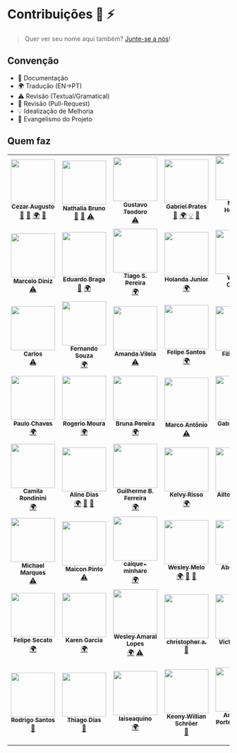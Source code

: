 # Contribuições :wolf: :zap:

> Quer ver seu nome aqui também? [Junte-se a nós](CONTRIBUTING.md)!

## Convenção

* :book: Documentação
* :earth_africa: Tradução (EN->PT)
* :warning: Revisão (Textual/Gramatical)
* :eyes: Revisão (Pull-Request)
* :bulb: Idealização de Melhoria
* :loudspeaker: Evangelismo do Projeto

## Quem faz

<!--
* Documentação (doc)
* Tradução (EN->PT) (translation)
* Revisão (Textual/Gramatical) (tests)
* Revisão (Pull-Request) (prReview)
* Idealização de Melhoria (example)
* Evangelismo do Projeto (talks)
-->

<!-- ALL-CONTRIBUTORS-LIST:START - Do not remove or modify this section -->
<!-- prettier-ignore-start -->
<!-- markdownlint-disable -->
<table>
  <tr>
    <td align="center"><a href="https://github.com/cezaraugusto"><img src="https://avatars1.githubusercontent.com/u/4672033?s=460&v=4" width="100px;" alt=""/><br /><sub><b>Cezar Augusto</b></sub></a><br /><a href="https://github.com/cezaraugusto/You-Dont-Know-JS/commits?author=" title="Documentation">📖</a> <a href="https://github.com/cezaraugusto/You-Dont-Know-JS/pulls?q=is%3Apr+reviewed-by%3A" title="Reviewed Pull Requests">👀</a> <a href="#translation" title="Translation">🌍</a> <a href="#talk" title="Talks">📢</a></td>
    <td align="center"><a href="https://github.com/nathaliabruno"><img src="https://avatars2.githubusercontent.com/u/11399286?s=460&v=4" width="100px;" alt=""/><br /><sub><b>Nathalia Bruno</b></sub></a><br /><a href="https://github.com/cezaraugusto/You-Dont-Know-JS/commits?author=" title="Documentation">📖</a> <a href="https://github.com/cezaraugusto/You-Dont-Know-JS/pulls?q=is%3Apr+reviewed-by%3A" title="Reviewed Pull Requests">👀</a> <a href="https://github.com/cezaraugusto/You-Dont-Know-JS/commits?author=" title="Tests">⚠️</a></td>
    <td align="center"><a href="https://github.com/gustavoteodoro"><img src="https://avatars3.githubusercontent.com/u/7719986?s=460&v=4" width="100px;" alt=""/><br /><sub><b>Gustavo Teodoro</b></sub></a><br /><a href="https://github.com/cezaraugusto/You-Dont-Know-JS/commits?author=" title="Tests">⚠️</a></td>
    <td align="center"><a href="https://github.com/gabsprates"><img src="https://avatars1.githubusercontent.com/u/12635603?s=460&v=4" width="100px;" alt=""/><br /><sub><b>Gabriel Prates</b></sub></a><br /><a href="https://github.com/cezaraugusto/You-Dont-Know-JS/pulls?q=is%3Apr+reviewed-by%3A" title="Reviewed Pull Requests">👀</a> <a href="#translation" title="Translation">🌍</a> <a href="#example" title="Examples">💡</a> <a href="#talk" title="Talks">📢</a></td>
    <td align="center"><a href="https://github.com/nersoh"><img src="https://avatars2.githubusercontent.com/u/1930729?s=460&v=4" width="100px;" alt=""/><br /><sub><b>Nelson Henrique</b></sub></a><br /><a href="#translation" title="Translation">🌍</a></td>
    <td align="center"><a href="https://github.com/raribeiro"><img src="https://avatars0.githubusercontent.com/u/2672060?s=460&v=4" width="100px;" alt=""/><br /><sub><b>Rodnei A. Ribeiro</b></sub></a><br /><a href="https://github.com/cezaraugusto/You-Dont-Know-JS/commits?author=" title="Tests">⚠️</a></td>
    <td align="center"><a href="https://github.com/nelsonpjunior"><img src="https://avatars3.githubusercontent.com/u/771149?s=460&v=4" width="100px;" alt=""/><br /><sub><b>Nelson P. Junior</b></sub></a><br /><a href="#translation" title="Translation">🌍</a></td>
  </tr>
  <tr>
    <td align="center"><a href="https://github.com/marcelod"><img src="https://avatars0.githubusercontent.com/u/441936?s=460&v=4" width="100px;" alt=""/><br /><sub><b>Marcelo Diniz</b></sub></a><br /><a href="https://github.com/cezaraugusto/You-Dont-Know-JS/commits?author=" title="Tests">⚠️</a></td>
    <td align="center"><a href="https://github.com/ebragaparah"><img src="https://avatars1.githubusercontent.com/u/265716?s=460&v=4" width="100px;" alt=""/><br /><sub><b>Eduardo Braga</b></sub></a><br /><a href="https://github.com/cezaraugusto/You-Dont-Know-JS/commits?author=" title="Documentation">📖</a> <a href="#translation" title="Translation">🌍</a></td>
    <td align="center"><a href="https://github.com/TiagoSilvaPereira"><img src="https://avatars2.githubusercontent.com/u/11933789?s=460&v=4" width="100px;" alt=""/><br /><sub><b>Tiago S. Pereira</b></sub></a><br /><a href="#translation" title="Translation">🌍</a></td>
    <td align="center"><a href="https://github.com/holandajunior"><img src="https://avatars0.githubusercontent.com/u/16870585?s=460&v=4" width="100px;" alt=""/><br /><sub><b>Holanda Junior</b></sub></a><br /><a href="#translation" title="Translation">🌍</a></td>
    <td align="center"><a href="https://github.com/woliveiras"><img src="https://avatars1.githubusercontent.com/u/4243601?s=460&v=4" width="100px;" alt=""/><br /><sub><b>William Oliveira</b></sub></a><br /><a href="#talk" title="Talks">📢</a></td>
    <td align="center"><a href="https://github.com/gmsecrieru"><img src="https://avatars1.githubusercontent.com/u/190883?s=460&v=4" width="100px;" alt=""/><br /><sub><b>George Secrieru</b></sub></a><br /><a href="#translation" title="Translation">🌍</a> <a href="https://github.com/cezaraugusto/You-Dont-Know-JS/commits?author=" title="Tests">⚠️</a> <a href="https://github.com/cezaraugusto/You-Dont-Know-JS/pulls?q=is%3Apr+reviewed-by%3A" title="Reviewed Pull Requests">👀</a> <a href="#example" title="Examples">💡</a></td>
    <td align="center"><a href="https://github.com/doomsterinc"><img src="https://avatars0.githubusercontent.com/u/5833310?s=460&v=4" width="100px;" alt=""/><br /><sub><b>Maicon Giovani</b></sub></a><br /><a href="https://github.com/cezaraugusto/You-Dont-Know-JS/commits?author=" title="Tests">⚠️</a></td>
  </tr>
  <tr>
    <td align="center"><a href="https://github.com/carloszan"><img src="https://avatars2.githubusercontent.com/u/6218906?s=460&v=4" width="100px;" alt=""/><br /><sub><b>Carlos</b></sub></a><br /><a href="https://github.com/cezaraugusto/You-Dont-Know-JS/commits?author=" title="Tests">⚠️</a></td>
    <td align="center"><a href="https://github.com/fernandosouza"><img src="https://avatars0.githubusercontent.com/u/502575?s=460&v=4" width="100px;" alt=""/><br /><sub><b>Fernando Souza</b></sub></a><br /><a href="#translation" title="Translation">🌍</a></td>
    <td align="center"><a href="https://github.com/amandavilela"><img src="https://avatars1.githubusercontent.com/u/9295389?s=460&v=4" width="100px;" alt=""/><br /><sub><b>Amanda Vilela</b></sub></a><br /><a href="https://github.com/cezaraugusto/You-Dont-Know-JS/commits?author=" title="Tests">⚠️</a></td>
    <td align="center"><a href="https://github.com/fesnt"><img src="" width="100px;" alt=""/><br /><sub><b>Felipe Santos</b></sub></a><br /><a href="#translation" title="Translation">🌍</a></td>
    <td align="center"><a href="https://github.com/ninrod"><img src="https://avatars2.githubusercontent.com/u/8352747?s=460&v=4" width="100px;" alt=""/><br /><sub><b>Filipe Silva</b></sub></a><br /><a href="https://github.com/cezaraugusto/You-Dont-Know-JS/commits?author=" title="Tests">⚠️</a></td>
    <td align="center"><a href="https://github.com/zavjs"><img src="https://avatars0.githubusercontent.com/u/19506813?s=460&v=4" width="100px;" alt=""/><br /><sub><b>zav</b></sub></a><br /><a href="#translation" title="Translation">🌍</a></td>
    <td align="center"><a href="https://github.com/dulcetti"><img src="https://avatars2.githubusercontent.com/u/29564?s=460&v=4" width="100px;" alt=""/><br /><sub><b>Bruno Dulcetti</b></sub></a><br /><a href="https://github.com/cezaraugusto/You-Dont-Know-JS/commits?author=" title="Tests">⚠️</a></td>
  </tr>
  <tr>
    <td align="center"><a href="https://github.com/oPauloChaves"><img src="https://avatars2.githubusercontent.com/u/5408308?s=460&v=4" width="100px;" alt=""/><br /><sub><b>Paulo Chaves</b></sub></a><br /><a href="#translation" title="Translation">🌍</a></td>
    <td align="center"><a href="https://github.com/Rogerfm"><img src="https://avatars1.githubusercontent.com/u/51328368?s=460&v=4" width="100px;" alt=""/><br /><sub><b>Rogerio Moura</b></sub></a><br /><a href="#translation" title="Translation">🌍</a></td>
    <td align="center"><a href="https://github.com/brunapereira"><img src="https://avatars2.githubusercontent.com/u/4603866?s=460&v=4" width="100px;" alt=""/><br /><sub><b>Bruna Pereira</b></sub></a><br /><a href="#translation" title="Translation">🌍</a></td>
    <td align="center"><a href="https://github.com/thismarcoantonio"><img src="https://avatars3.githubusercontent.com/u/25869417?s=460&v=4" width="100px;" alt=""/><br /><sub><b>Marco Antônio</b></sub></a><br /><a href="https://github.com/cezaraugusto/You-Dont-Know-JS/commits?author=" title="Tests">⚠️</a></td>
    <td align="center"><a href="https://github.com/gkal19"><img src="https://avatars1.githubusercontent.com/u/11067705?s=460&v=4" width="100px;" alt=""/><br /><sub><b>Gabriel Kalani</b></sub></a><br /><a href="#translation" title="Translation">🌍</a></td>
    <td align="center"><a href="https://github.com/felipe-augusto"><img src="https://avatars2.githubusercontent.com/u/9551950?s=460&v=4" width="100px;" alt=""/><br /><sub><b>Felipe Augusto</b></sub></a><br /><a href="#translation" title="Translation">🌍</a></td>
    <td align="center"><a href="https://github.com/viltonbonifacio"><img src="https://avatars3.githubusercontent.com/u/14949486?s=460&v=4" width="100px;" alt=""/><br /><sub><b>Vilton Bonifacio</b></sub></a><br /><a href="https://github.com/cezaraugusto/You-Dont-Know-JS/pulls?q=is%3Apr+reviewed-by%3A" title="Reviewed Pull Requests">👀</a></td>
  </tr>
  <tr>
    <td align="center"><a href="https://github.com/crondinini"><img src="https://avatars2.githubusercontent.com/u/21973269?s=460&v=4" width="100px;" alt=""/><br /><sub><b>Camila Rondinini</b></sub></a><br /><a href="#translation" title="Translation">🌍</a></td>
    <td align="center"><a href="https://github.com/alinedmelo"><img src="https://avatars3.githubusercontent.com/u/13500967?s=460&v=4" width="100px;" alt=""/><br /><sub><b>Aline Dias</b></sub></a><br /><a href="#translation" title="Translation">🌍</a> <a href="https://github.com/cezaraugusto/You-Dont-Know-JS/commits?author=" title="Documentation">📖</a> <a href="https://github.com/cezaraugusto/You-Dont-Know-JS/pulls?q=is%3Apr+reviewed-by%3A" title="Reviewed Pull Requests">👀</a></td>
    <td align="center"><a href="https://github.com/guilhermebferreira"><img src="https://avatars0.githubusercontent.com/u/5393392?s=460&v=4" width="100px;" alt=""/><br /><sub><b>Guilherme B. Ferreira</b></sub></a><br /><a href="#translation" title="Translation">🌍</a></td>
    <td align="center"><a href="https://github.com/kelvynrisso"><img src="https://avatars0.githubusercontent.com/u/4906231?s=460&v=4" width="100px;" alt=""/><br /><sub><b>Kelvy Risso</b></sub></a><br /><a href="#translation" title="Translation">🌍</a></td>
    <td align="center"><a href="https://github.com/ailton07"><img src="https://avatars2.githubusercontent.com/u/2119793?s=460&v=4" width="100px;" alt=""/><br /><sub><b>Ailton da Silva</b></sub></a><br /><a href="#translation" title="Translation">🌍</a></td>
    <td align="center"><a href="https://github.com/jessicapaz"><img src="https://avatars3.githubusercontent.com/u/20428941?s=460&v=4" width="100px;" alt=""/><br /><sub><b>Jéssica Paz</b></sub></a><br /><a href="https://github.com/cezaraugusto/You-Dont-Know-JS/commits?author=" title="Tests">⚠️</a></td>
    <td align="center"><a href="https://github.com/osmar-vil"><img src="https://avatars0.githubusercontent.com/u/16701826?s=460&v=4" width="100px;" alt=""/><br /><sub><b>Osmar</b></sub></a><br /><a href="#translation" title="Translation">🌍</a></td>
  </tr>
  <tr>
    <td align="center"><a href="https://github.com/michaelycus"><img src="https://avatars2.githubusercontent.com/u/3816654?s=460&v=4" width="100px;" alt=""/><br /><sub><b>Michael Marques</b></sub></a><br /><a href="https://github.com/cezaraugusto/You-Dont-Know-JS/commits?author=" title="Tests">⚠️</a></td>
    <td align="center"><a href="https://github.com/maiconpinto"><img src="https://avatars3.githubusercontent.com/u/1476940?s=460&v=4" width="100px;" alt=""/><br /><sub><b>Maicon Pinto</b></sub></a><br /><a href="https://github.com/cezaraugusto/You-Dont-Know-JS/commits?author=" title="Tests">⚠️</a></td>
    <td align="center"><a href="https://github.com/caique-minhare"><img src="https://avatars2.githubusercontent.com/u/38961490?s=460&v=4" width="100px;" alt=""/><br /><sub><b>caique-minhare</b></sub></a><br /><a href="#translation" title="Translation">🌍</a></td>
    <td align="center"><a href="https://github.com/wesmelo"><img src="https://avatars3.githubusercontent.com/u/36521654?s=460&v=4" width="100px;" alt=""/><br /><sub><b>Wesley Melo</b></sub></a><br /><a href="#translation" title="Translation">🌍</a> <a href="https://github.com/cezaraugusto/You-Dont-Know-JS/commits?author=" title="Documentation">📖</a> <a href="https://github.com/cezaraugusto/You-Dont-Know-JS/pulls?q=is%3Apr+reviewed-by%3A" title="Reviewed Pull Requests">👀</a></td>
    <td align="center"><a href="https://github.com/s0nicR3ducer"><img src="https://avatars3.githubusercontent.com/u/30609244?v=4" width="100px;" alt=""/><br /><sub><b>Abel Junior</b></sub></a><br /><a href="#translation-s0nicR3ducer" title="Translation">🌍</a></td>
    <td align="center"><a href="https://github.com/mauromattos00"><img src="https://avatars2.githubusercontent.com/u/13375865?v=4" width="100px;" alt=""/><br /><sub><b>Mauro Mattos</b></sub></a><br /><a href="#translation-mauromattos00" title="Translation">🌍</a></td>
    <td align="center"><a href="https://github.com/victorhsluiz"><img src="https://avatars1.githubusercontent.com/u/39959252?v=4" width="100px;" alt=""/><br /><sub><b>Victor Luiz</b></sub></a><br /><a href="#translation-victorhsluiz" title="Translation">🌍</a></td>
  </tr>
  <tr>
    <td align="center"><a href="https://www.linkedin.com/in/felipesecato/"><img src="https://avatars0.githubusercontent.com/u/5840942?v=4" width="100px;" alt=""/><br /><sub><b>Felipe Secato</b></sub></a><br /><a href="#translation-secato" title="Translation">🌍</a></td>
    <td align="center"><a href="https://www.linkedin.com/in/karenkgs/"><img src="https://avatars1.githubusercontent.com/u/7390167?v=4" width="100px;" alt=""/><br /><sub><b>Karen Garcia</b></sub></a><br /><a href="#translation-karenkgs" title="Translation">🌍</a></td>
    <td align="center"><a href="https://www.linkedin.com/in/wesdeveloper"><img src="https://avatars0.githubusercontent.com/u/13066330?v=4" width="100px;" alt=""/><br /><sub><b>Wesley Amaral Lopes</b></sub></a><br /><a href="#translation-wesdeveloper" title="Translation">🌍</a> <a href="https://github.com/cezaraugusto/You-Dont-Know-JS/commits?author=wesdeveloper" title="Tests">⚠️</a></td>
    <td align="center"><a href="https://github.com/garboso"><img src="https://avatars0.githubusercontent.com/u/50976118?v=4" width="100px;" alt=""/><br /><sub><b>christopher a.</b></sub></a><br /><a href="https://github.com/cezaraugusto/You-Dont-Know-JS/commits?author=garboso" title="Documentation">📖</a></td>
    <td align="center"><a href="https://github.com/victorpothin"><img src="https://avatars1.githubusercontent.com/u/24586471?v=4" width="100px;" alt=""/><br /><sub><b>Victor Pothin</b></sub></a><br /><a href="https://github.com/cezaraugusto/You-Dont-Know-JS/commits?author=victorpothin" title="Documentation">📖</a></td>
    <td align="center"><a href="https://github.com/gustavofabro"><img src="https://avatars1.githubusercontent.com/u/14109186?v=4" width="100px;" alt=""/><br /><sub><b>Gustavo Fabro</b></sub></a><br /><a href="https://github.com/cezaraugusto/You-Dont-Know-JS/commits?author=gustavofabro" title="Documentation">📖</a></td>
    <td align="center"><a href="https://github.com/Ilivanilton"><img src="https://avatars2.githubusercontent.com/u/684073?v=4" width="100px;" alt=""/><br /><sub><b>Ilivanilton</b></sub></a><br /><a href="https://github.com/cezaraugusto/You-Dont-Know-JS/commits?author=Ilivanilton" title="Documentation">📖</a></td>
  </tr>
  <tr>
    <td align="center"><a href="https://github.com/imsantosrodrigo"><img src="https://avatars3.githubusercontent.com/u/23555768?v=4" width="100px;" alt=""/><br /><sub><b>Rodrigo Santos</b></sub></a><br /><a href="https://github.com/cezaraugusto/You-Dont-Know-JS/commits?author=imsantosrodrigo" title="Documentation">📖</a></td>
    <td align="center"><a href="http://tthiago.com"><img src="https://avatars2.githubusercontent.com/u/5600287?v=4" width="100px;" alt=""/><br /><sub><b>Thiago Dias</b></sub></a><br /><a href="https://github.com/cezaraugusto/You-Dont-Know-JS/commits?author=tdias25" title="Documentation">📖</a></td>
    <td align="center"><a href="https://github.com/laiseaquino"><img src="https://avatars0.githubusercontent.com/u/6940966?v=4" width="100px;" alt=""/><br /><sub><b>laiseaquino</b></sub></a><br /><a href="#translation-laiseaquino" title="Translation">🌍</a></td>
    <td align="center"><a href="https://keony1.github.io/"><img src="https://avatars1.githubusercontent.com/u/30664147?v=4" width="100px;" alt=""/><br /><sub><b>Keony Willian Schröer</b></sub></a><br /><a href="https://github.com/cezaraugusto/You-Dont-Know-JS/commits?author=Keony1" title="Documentation">📖</a></td>
    <td align="center"><a href="https://anabastos.me"><img src="https://avatars1.githubusercontent.com/u/10088900?v=4" width="100px;" alt=""/><br /><sub><b>Ana Luiza Portello Bastos</b></sub></a><br /><a href="#translation-anabastos" title="Translation">🌍</a></td>
    <td align="center"><a href="https://www.linkedin.com/in/wfrsilva/"><img src="https://avatars3.githubusercontent.com/u/8933834?v=4" width="100px;" alt=""/><br /><sub><b>Wendel Fabiano Ribeiro da Silva</b></sub></a><br /><a href="https://github.com/cezaraugusto/You-Dont-Know-JS/commits?author=wfrsilva" title="Documentation">📖</a></td>
  </tr>
</table>

<!-- markdownlint-enable -->
<!-- prettier-ignore-end -->
<!-- ALL-CONTRIBUTORS-LIST:END -->
